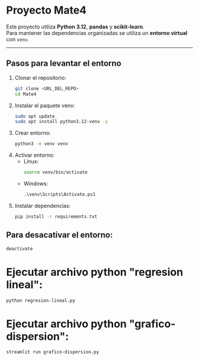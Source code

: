# Proyecto Mate4

Este proyecto utiliza **Python 3.12**, **pandas** y **scikit-learn**.  
Para mantener las dependencias organizadas se utiliza un **entorno virtual** con `venv`.

---

## Pasos para levantar el entorno

1. Clonar el repositorio:
   ```bash
   git clone <URL_DEL_REPO>
   cd Mate4
   ```
2. Instalar el paquete venv:
    ```bash
    sudo apt update
    sudo apt install python3.12-venv -y
    ```
3. Crear entorno:
    ```bash
    python3 -m venv venv
    ```
4. Activar entorno: 
    - Linux:
        ```bash
        source venv/bin/activate
        ```
    - Windows:
        ```cmd
        .\venv\Scripts\Activate.ps1
        ```
5. Instalar dependencias:
    ```bash
    pip install -r requirements.txt
    ```
## Para desacativar el entorno:
    deactivate

# Ejecutar archivo python "regresion lineal": 
`python regresion-lineal.py`

# Ejecutar archivo python "grafico-dispersion": 
`streamlit run grafico-dispersion.py`

